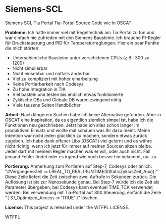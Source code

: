 # Siemens-SCL
Siemens SCL Tia Portal Tia-Portal Source Code wie in OSCAT 

<b>Probleme:</b>
Ich hatte immer viel mit Regeltechnik am Tia Portal zu tun und war einfach nie zufrieden mit den Siemens Bausteine. Ich brauche PI-Regler für Drucksteuerung und PID für Temperaturreglungen. Hier ein paar Punkte die mich störten:
- Unterschiedliche Bausteine unter verschidenen CPUs (z.B.: 300 zu 1200)
- Nicht simulierbar
- Nicht einsehbar und notfalls änderbar
- Viel zu kompliziert mit hoher einarbeitung
- Keine Portierbarkeit nach Codesys
- Zu hohe Integration in TIA
- Viel basteln und testen bis endlich etwas funktionierte
- Zyklische OBs und Globale DB waren zwingend nötig 
- Viele tausens Seiten Handbücher

<b>Arbeit:</b>
Nach längerem Suchen habe ich keine Alternative gefunden. Aber in OSCAT eine Inspiration, da es eigentlich ziemlich simpel ist, habe ich die Funktionen neu geschrieben. Jetzt habe ich alles schon länger im produktiven Einsatz und wollte mal schauen was Ihr dazu meint. 
Meine Intention war nicht jeden glücklich zu machen, sondern etwas zurück zugeben. Ich habe dank offener Libs (OSCAT) viel gelernt und es währe nicht richtig, wenn ich jetzt für immer auf meinen Sourcen sitzen bleibe. Jeder darf mit meinem Regler machen was er will, oder auch nicht. Fall jemand Fehler findet oder es irgend wie noch besser hin bekommt, nur zu. 

<b>Portierung:</b>
Anmerkung zum Portieren auf Step-7, Codesys oder änlich:
"#VergangeneZeit := LREAL_TO_REAL(RUNTIME(#StaticZyklusZeit_Aux));"
Diese Zeile liefert die Zeit zwischen zwei Aufrufe in Sekunden zurück. Die Auflösung ist bis zur Nanosekunde genau. Bei Step-7 würde ich die Zeit als Parameter übergeben, bei Codesys kann eventuel TIME_TCK verwendet werden. 
Bei verwendung mit Tia-Portal auf 300 Steuerung, einfach die Zeile "{ S7_Optimized_Access := 'TRUE' }" löschen.

<b>License:</b>
This project is released under the WTFPL LICENSE.

<a href="http://www.wtfpl.net/"><img src="http://www.wtfpl.net/wp-content/uploads/2012/12/wtfpl-badge-4.png"
       width="80" height="15" alt="WTFPL" /></a>

